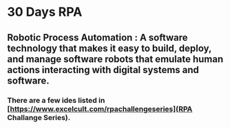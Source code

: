 # 30 Days RPA
## Robotic Process Automation : A software technology that makes it easy to build, deploy, and manage software robots that emulate human actions interacting with digital systems and software.
### There are a few ides listed in [https://www.excelcult.com/rpachallengeseries](RPA Challange Series).